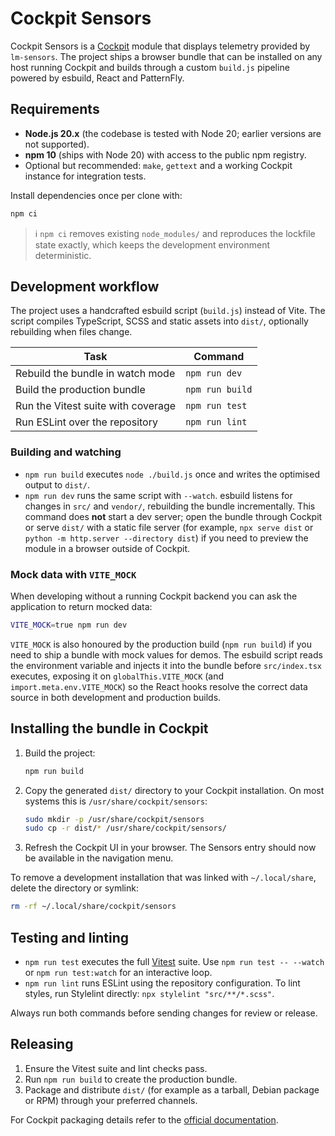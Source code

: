 # Cockpit Sensors

Cockpit Sensors is a [Cockpit](https://cockpit-project.org/) module that displays
telemetry provided by `lm-sensors`. The project ships a browser bundle that can
be installed on any host running Cockpit and builds through a custom
`build.js` pipeline powered by esbuild, React and PatternFly.

## Requirements

- **Node.js 20.x** (the codebase is tested with Node 20; earlier versions are
  not supported).
- **npm 10** (ships with Node 20) with access to the public npm registry.
- Optional but recommended: `make`, `gettext` and a working Cockpit instance for
  integration tests.

Install dependencies once per clone with:

```bash
npm ci
```

> ℹ️ `npm ci` removes existing `node_modules/` and reproduces the lockfile state
> exactly, which keeps the development environment deterministic.

## Development workflow

The project uses a handcrafted esbuild script (`build.js`) instead of Vite. The
script compiles TypeScript, SCSS and static assets into `dist/`, optionally
rebuilding when files change.

| Task | Command |
| ---- | ------- |
| Rebuild the bundle in watch mode | `npm run dev`
| Build the production bundle | `npm run build`
| Run the Vitest suite with coverage | `npm run test`
| Run ESLint over the repository | `npm run lint`

### Building and watching

- `npm run build` executes `node ./build.js` once and writes the optimised
  output to `dist/`.
- `npm run dev` runs the same script with `--watch`. esbuild listens for
  changes in `src/` and `vendor/`, rebuilding the bundle incrementally. This
  command does **not** start a dev server; open the bundle through Cockpit or
  serve `dist/` with a static file server (for example, `npx serve dist` or
  `python -m http.server --directory dist`) if you need to preview the module
  in a browser outside of Cockpit.

### Mock data with `VITE_MOCK`

When developing without a running Cockpit backend you can ask the application to
return mocked data:

```bash
VITE_MOCK=true npm run dev
```

`VITE_MOCK` is also honoured by the production build (`npm run build`) if you
need to ship a bundle with mock values for demos. The esbuild script reads the
environment variable and injects it into the bundle before `src/index.tsx`
executes, exposing it on `globalThis.VITE_MOCK` (and `import.meta.env.VITE_MOCK`)
so the React hooks resolve the correct data source in both development and
production builds.

## Installing the bundle in Cockpit

1. Build the project:
   ```bash
   npm run build
   ```
2. Copy the generated `dist/` directory to your Cockpit installation. On most
   systems this is `/usr/share/cockpit/sensors`:
   ```bash
   sudo mkdir -p /usr/share/cockpit/sensors
   sudo cp -r dist/* /usr/share/cockpit/sensors/
   ```
3. Refresh the Cockpit UI in your browser. The Sensors entry should now be
   available in the navigation menu.

To remove a development installation that was linked with `~/.local/share`,
delete the directory or symlink:

```bash
rm -rf ~/.local/share/cockpit/sensors
```

## Testing and linting

- `npm run test` executes the full [Vitest](https://vitest.dev/) suite. Use
  `npm run test -- --watch` or `npm run test:watch` for an interactive loop.
- `npm run lint` runs ESLint using the repository configuration. To lint styles,
  run Stylelint directly: `npx stylelint "src/**/*.scss"`.

Always run both commands before sending changes for review or release.

## Releasing

1. Ensure the Vitest suite and lint checks pass.
2. Run `npm run build` to create the production bundle.
3. Package and distribute `dist/` (for example as a tarball, Debian package or
   RPM) through your preferred channels.

For Cockpit packaging details refer to the [official documentation](https://cockpit-project.org/guide/latest/).
